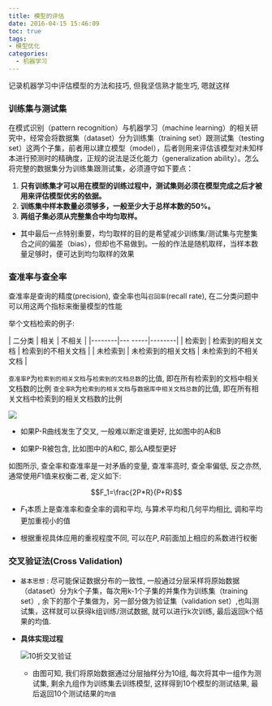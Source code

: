 ```yaml
---
title: 模型的评估
date: 2016-04-15 15:46:09
toc: true
tags:
- 模型优化
categories:
  - 机器学习
---
```


记录机器学习中评估模型的方法和技巧, 但我坚信熟才能生巧, 嗯就这样

<!--more-->

### **训练集与测试集**

在模式识别（pattern recognition）与机器学习（machine learning）的相关研究中，经常会将数据集（dataset）分为训练集（training set）跟测试集（testing set）这两个子集，前者用以建立模型（model），后者则用来评估该模型对未知样本进行预测时的精确度，正规的说法是泛化能力（generalization ability）。怎么将完整的数据集分为训练集跟测试集，必须遵守如下要点：

1. **只有训练集才可以用在模型的训练过程中，测试集则必须在模型完成之后才被用来评估模型优劣的依据。**
2. **训练集中样本数量必须够多，一般至少大于总样本数的50%。**
3. **两组子集必须从完整集合中均匀取样。**

- 其中最后一点特别重要，均匀取样的目的是希望减少训练集/测试集与完整集合之间的偏差（bias），但却也不易做到。一般的作法是随机取样，当样本数量足够时，便可达到均匀取样的效果

### **查准率与查全率**

查准率是查询的精度(precision), 查全率也叫`召回率`(recall rate), 在二分类问题中可以用这两个指标来衡量模型的性能

举个文档检索的例子:

| 二分类  |   相关  |  不相关  |
|--------|--- -----|--------|
|  检索到 |  检索到的相关文档  |  检索到的不相关文档  |
| 未检索到 | 未检索到的相关文档  |  未检索到的不相关文档  |

`查准率P`为`检索到的相关文档`与`检索到的文档总数`的比值, 即在所有检索到的文档中相关文档数的比例
`查全率R`为`检索到的相关文档`与`数据库中相关文档总数`的比值, 即在所有相关文档中检索到的相关文档数的比例

  ![](/img/模型的评估/pr.png)
  
  - 如果P-R曲线发生了交叉, 一般难以断定谁更好, 比如图中的A和B
  
  - 如果P-R被包含, 比如图中的A和C, 那么A模型更好
  
  如图所示, 查全率和查准率是一对矛盾的变量, 查准率高时, 查全率偏低, 反之亦然, 通常使用$F1$值来权衡二者, 定义如下:
  
  $$F_1=\frac{2P*R}{P+R}$$
  
  - $F_1$本质上是查准率和查全率的调和平均, 与算术平均和几何平均相比, 调和平均更加重视小的值
  
  - 根据重视具体应用的重视程度不同, 可以在$P,R$前面加上相应的系数进行权衡

### **交叉验证法(Cross Validation)**

- `基本思想` : 尽可能保证数据分布的一致性, 一般通过分层采样将原始数据（dataset）分为k个子集，每次用k-1个子集的并集作为训练集（training set）, 余下的那个子集做为，另一部分做为验证集（validation set）,也叫测试集，这样就可以获得k组训练/测试数据, 就可以进行k次训练, 最后返回k个结果的均值.

- **具体实现过程**

  ![10折交叉验证](/img/模型的评估/cv.png)

  - 由图可知, 我们将原始数据通过分层抽样分为10组, 每次将其中一组作为测试集, 剩余九组作为训练集去训练模型,      这样得到10个模型的测试结果, 最后返回10个测试结果的`均值`

